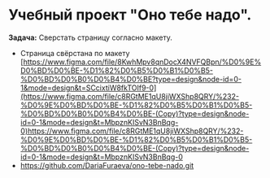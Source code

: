 # Учебный проект "Оно тебе надо".
**Задача:** Сверстать страницу согласно макету. 
- Страница свёрстана по макету [https://www.figma.com/file/8KwhMpv8qnDocX4NVFQBpn/%D0%9E%D0%BD%D0%BE-%D1%82%D0%B5%D0%B1%D0%B5-%D0%BD%D0%B0%D0%B4%D0%BE?type=design&node-id=0-1&mode=design&t=SCcixtiW8fkTOIf9-0](https://www.figma.com/file/c8RGtME1qU8jiWXShp8QRY/%232-%D0%9E%D0%BD%D0%BE-%D1%82%D0%B5%D0%B1%D0%B5-%D0%BD%D0%B0%D0%B4%D0%BE-(Copy)?type=design&node-id=0-1&mode=design&t=MbpznKISvN3BnBqg-0)https://www.figma.com/file/c8RGtME1qU8jiWXShp8QRY/%232-%D0%9E%D0%BD%D0%BE-%D1%82%D0%B5%D0%B1%D0%B5-%D0%BD%D0%B0%D0%B4%D0%BE-(Copy)?type=design&node-id=0-1&mode=design&t=MbpznKISvN3BnBqg-0    
- https://github.com/DariaFuraeva/ono-tebe-nado.git    
